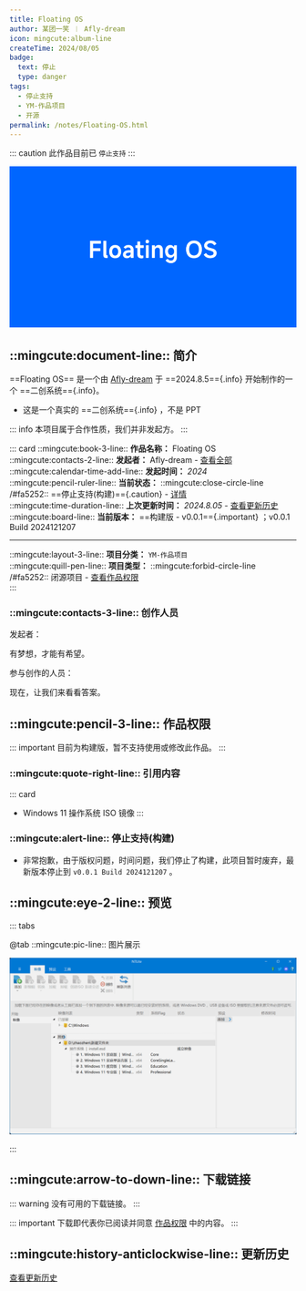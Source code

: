 ```yaml
---
title: Floating OS
author: 某团一笑 ︱ Afly-dream
icon: mingcute:album-line
createTime: 2024/08/05
badge:
  text: 停止
  type: danger
tags:
  - 停止支持
  - YM-作品项目
  - 开源
permalink: /notes/Floating-OS.html
---
```


::: caution 此作品目前已 `停止支持`
:::

![](/rc/ft.png)

## ::mingcute:document-line:: 简介

==Floating OS== 是一个由 [Afly-dream](/friends/) 于 ==2024.8.5=={.info} 开始制作的一个 ==二创系统=={.info}。

- 这是一个真实的 ==二创系统=={.info} ，不是 PPT

::: info 本项目属于合作性质，我们并非发起方。
:::

::: card
::mingcute:book-3-line:: **作品名称：** Floating OS  
::mingcute:contacts-2-line:: **发起者：** Afly-dream - [查看全部](#创作人员)  
::mingcute:calendar-time-add-line:: **发起时间：** *2024*  
::mingcute:pencil-ruler-line:: **当前状态：** ::mingcute:close-circle-line /#fa5252:: ==停止支持(构建)=={.caution} - [详情](#停止支持-构建)  
::mingcute:time-duration-line:: **上次更新时间：** *2024.8.05* - [查看更新历史](#更新历史)  
::mingcute:board-line:: **当前版本：** ==构建版 - v0.0.1=={.important} ；v0.0.1 Build 2024121207

---

::mingcute:layout-3-line:: **项目分类：** `YM-作品项目`  
::mingcute:quill-pen-line:: **项目类型：** ::mingcute:forbid-circle-line /#fa5252:: 闭源项目 - [查看作品权限](#作品权限)  
:::

### ::mingcute:contacts-3-line:: 创作人员

发起者：

<LinkCard title="Afly-dream" icon="/rc/tx-3-ys.png" href="/friends/">有梦想，才能有希望。</LinkCard>

参与创作的人员：

<LinkCard title="某团一笑" icon="/rc/tx-2-ys.png" href="/friends/">现在，让我们来看看答案。</LinkCard>

## ::mingcute:pencil-3-line:: 作品权限

::: important 目前为构建版，暂不支持使用或修改此作品。
:::

### ::mingcute:quote-right-line:: 引用内容

::: card
- Windows 11 操作系统 ISO 镜像
:::

### ::mingcute:alert-line:: 停止支持(构建)

- 非常抱歉，由于版权问题，时间问题，我们停止了构建，此项目暂时废弃，最新版本停止到 `v0.0.1 Build 2024121207` 。

## ::mingcute:eye-2-line:: 预览

::: tabs

@tab ::mingcute:pic-line:: 图片展示

![](/rc/ft-yl.png)

:::

## ::mingcute:arrow-to-down-line:: 下载链接

::: warning 没有可用的下载链接。
:::

::: important 下载即代表你已阅读并同意 [作品权限](#作品权限) 中的内容。
:::

## ::mingcute:history-anticlockwise-line:: 更新历史

[查看更新历史](/notes/更新历史/Floating-OS.html)
